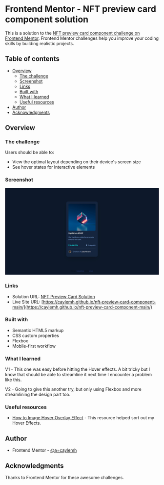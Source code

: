 # Frontend Mentor - NFT preview card component solution

This is a solution to the [NFT preview card component challenge on Frontend Mentor](https://www.frontendmentor.io/challenges/nft-preview-card-component-SbdUL_w0U). Frontend Mentor challenges help you improve your coding skills by building realistic projects.

## Table of contents

- [Overview](#overview)
  - [The challenge](#the-challenge)
  - [Screenshot](#screenshot)
  - [Links](#links)
  - [Built with](#built-with)
  - [What I learned](#what-i-learned)
  - [Useful resources](#useful-resources)
- [Author](#author)
- [Acknowledgments](#acknowledgments)

## Overview

### The challenge

Users should be able to:

- View the optimal layout depending on their device's screen size
- See hover states for interactive elements

### Screenshot

![](./screenshot.jpg)

### Links

- Solution URL: [NFT Preview Card Solution](https://www.frontendmentor.io/solutions/nft-preview-card-with-hover-effects-OnlJQT9CA)
- Live Site URL: [https://caylemh.github.io/nft-preview-card-component-main/](https://caylemh.github.io/nft-preview-card-component-main/)

### Built with

- Semantic HTML5 markup
- CSS custom properties
- Flexbox
- Mobile-first workflow

### What I learned

V1 - This one was easy before hitting the Hover effects. A bit tricky but I know that should be able to streamline it next time I encounter a problem like this.

V2 - Going to give this another try, but only using Flexbox and more streamlining the design part too.

### Useful resources

- [How to Image Hover Overlay Effect](https://www.w3schools.com/howto/howto_css_image_overlay.asp) - This resource helped sort out my Hover Effects.

## Author

- Frontend Mentor - [@a=caylemh](https://www.frontendmentor.io/profile/caylemh)

## Acknowledgments

Thanks to Frontend Mentor for these awesome challenges.
